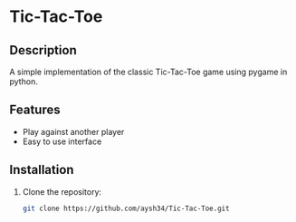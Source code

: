 # Tic-Tac-Toe

## Description
A simple implementation of the classic Tic-Tac-Toe game using pygame in python.
## Features
- Play against another player
- Easy to use interface

## Installation
1. Clone the repository:
   ```bash
   git clone https://github.com/aysh34/Tic-Tac-Toe.git
